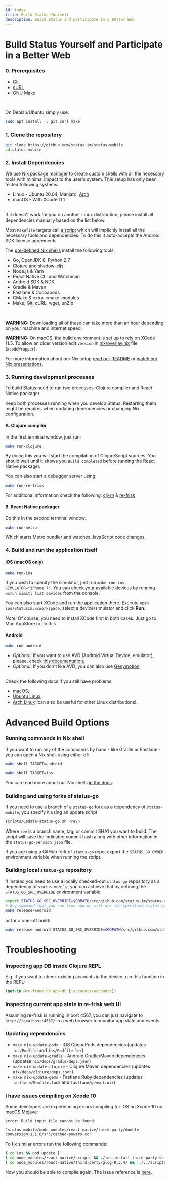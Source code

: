 ```yaml
---
id: index
title: Build Status Yourself
description: Build Status and participate in a Better Web
---
```


# Build Status Yourself and Participate in a Better Web

### 0. Prerequisites

- [Git](https://git-scm.com/)
- [cURL](https://curl.se/)
- [GNU Make](https://www.gnu.org/software/make/)

</br>

On Debian/Ubuntu simply use:
```sh
sudo apt install -y git curl make
```

### 1. Clone the repository

```sh
git clone https://github.com/status-im/status-mobile
cd status-mobile
```

### 2. Install Dependencies

We use [Nix](https://nixos.org/nix) package manager to create custom shells with all the necessary tools with minimal impact to the user's system. This setup has only been tested following systems:

* Linux - Ubuntu 20.04, Manjaro, [Arch](https://wiki.archlinux.org/index.php/Nix)
* macOS - With XCode 11.1

</br>
If it doesn't work for you on another Linux distribution, please install all dependencies manually based on the list below.

Most `Makefile` targets call [a script](https://github.com/status-im/status-mobile/blob/develop/nix/scripts/shell.sh) which will implicitly install all the necessary tools and dependencies. To do this it auto-accepts the Android SDK license agreements.

The [pre-defined Nix shells](https://github.com/status-im/status-mobile/blob/develop/nix/shells.nix) install the following tools:

* Go, OpenJDK 8, Python 2.7
* Clojure and shadow-cljs
* Node.js & Yarn
* React Native CLI and Watchman
* Android SDK & NDK
* Gradle & Maven
* Fastlane & Cocoapods
* CMake & extra-cmake-modules
* Make, Git, cURL, wget, unZip

</br>

__WARNING:__ Downloading all of these can take more than an hour depending on your machine and internet speed.

__WARNING:__ On macOS, the build environment is set up to rely on XCode 11.5. To allow an older version edit `version` in [nix/overlay.nix](https://github.com/status-im/status-mobile/blob/develop/nix/overlay.nix) file (`xcodeWrapper`).

For more information about our Nix setup [read our README](https://github.com/status-im/status-mobile/blob/develop/nix/README.md) or [watch our Nix presentations](https://github.com/status-im/status-mobile/blob/develop/nix/README.md#resources).

### 3. Running development processes

To build Status need to run two processes: Clojure compiler and React Native packager.

Keep both processes running when you develop Status. Restarting them might be requires when updating dependencies or changing Nix configuration.

#### A. Clojure compiler

In the first terminal window, just run:

```sh
make run-clojure
```

By doing this you will start the compilation of ClojureScript sources. You should wait until it shows you `Build completed` before running the React Native packager.

You can also start a debugger server using:
```sh
make run-re-frisk
```

For additional information check the following: [clj-rn](https://github.com/status-im/clj-rn) & [re-frisk](https://github.com/flexsurfer/re-frisk)

#### B. React Native packager

Do this in the second terminal window:

```sh
make run-metro
```

Which starts Metro bundler and watches JavaScript code changes.

### 4. Build and run the application itself

#### iOS (macOS only)

```sh
make run-ios
```

If you wish to specify the simulator, just run `make run-ios SIMULATOR="iPhone 7"`.
You can check your available devices by running `xcrun simctl list devices` from the console.

You can also start XCode and run the application there. Execute `open ios/StatusIm.xcworkspace`, select a device/simulator and click **Run**.

*Note:* Of course, you need to install XCode first in both cases. Just go to Mac AppStore to do this.

#### Android

```sh
make run-android
```

- *Optional:* If you want to use AVD (Android Virtual Device, emulator), please, check [this documentation](https://developer.android.com/studio/run/emulator);
- *Optional:* If you don't like AVD, you can also use [Genymotion](https://genymotion.com);

</br>
Check the following docs if you still have problems:

- [macOS](https://gist.github.com/patrickhammond/4ddbe49a67e5eb1b9c03);
- [Ubuntu Linux](https://gist.github.com/zhy0/66d4c5eb3bcfca54be2a0018c3058931);
- [Arch Linux](https://wiki.archlinux.org/index.php/android) (can also be useful for other Linux distributions).

# Advanced Build Options

### Running commands in Nix shell

If you want to run any of the commands by hand - like Gradle or Fastlane - you can open a Nix shell using either of:
```sh
make shell TARGET=android
```
```sh
make shell TARGET=ios
```
You can read more about our Nix shells [in the docs](https://github.com/status-im/status-mobile/blob/develop/nix/DETAILS.md#shells).

### Building and using forks of status-go

If you need to use a branch of a `status-go` fork as a dependency of `status-mobile`, you specify it using an update script:

```sh
scripts/update-status-go.sh <rev>
```

Where `rev` is a branch name, tag, or commit SHA1 you want to build. The script will save the indicated commit hash along with other information in the `status-go-version.json` file.

If you are using a GitHub fork of `status-go` repo, export the `STATUS_GO_OWNER` environment variable when running the script.

### Building local `status-go` repository

If instead you need to use a locally checked-out `status-go` repository as a dependency of `status-mobile`, you can achieve that by defining the `STATUS_GO_SRC_OVERRIDE`
environment variable:

```sh
export STATUS_GO_SRC_OVERRIDE=$GOPATH/src/github.com/status-im/status-go
# Any command that you run from now on will use the specified status-go location.
make release-android
```

or for a one-off build:

```sh
make release-android STATUS_GO_SRC_OVERRIDE=$GOPATH/src/github.com/status-im/status-go
```

# Troubleshooting

### Inspecting app DB inside Clojure REPL

E.g. if you want to check existing accounts in the device, run this function in the REPL:

```clojure
(get-in @re-frame.db.app-db [:accounts/accounts])
```

### Inspecting current app state in re-frisk web UI

Assuming re-frisk is running in port 4567, you can just navigate to `http://localhost:4567/` in a web browser to monitor app state and events.

### Updating dependencies

* `make nix-update-pods` - iOS CocoaPods dependencies (updates `ios/Podfile` and `ios/Podfile.loc`)
* `make nix-update-gradle` - Android Gradle/Maven dependencies (updates `nix/deps/gradle/deps.json`)
* `make nix-update-clojure` - Clojure Maven dependencies (updates `nix/deps/clojure/deps.json`)
* `make nix-update-gems` - Fastlane Ruby dependencies (updates `fastlane/Gemfile.lock` and `fastlane/gemset.nix`)

### I have issues compiling on Xcode 10

Some developers are experiencing errors compiling for iOS on Xcode 10 on macOS Mojave:

```log
error: Build input file cannot be found:

'status-mobile/node_modules/react-native/third-party/double-conversion-1.1.6/src/cached-powers.cc'
```

To fix similar errors run the following commands:

```sh
{ cd ios && pod update }
{ cd node_modules/react-native/scripts && ./ios-install-third-party.sh }
{ cd node_modules/react-native/third-party/glog-0.3.4/ && ../../scripts/ios-configure-glog.sh }
```

Now you should be able to compile again. The issue reference is [here](https://github.com/facebook/react-native/issues/21168#issuecomment-422431294).
